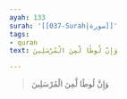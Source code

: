```yaml
---
ayah: 133
surah: '[[037-Surah|سورة]]'
tags:
- quran
text: وَإِنَّ لُوطًا لَّمِنَ الْمُرْسَلِينَ

---
```

> وَإِنَّ لُوطًا لَّمِنَ الْمُرْسَلِينَ
